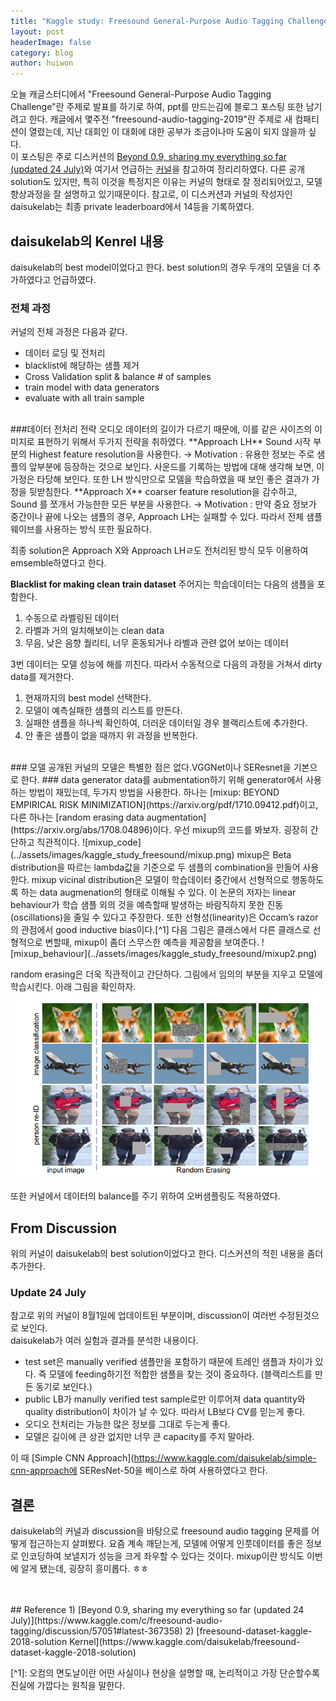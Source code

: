```yaml
---
title: "Kaggle study: Freesound General-Purpose Audio Tagging Challenge"
layout: post
headerImage: false
category: blog
author: huiwon
---
```

오늘 캐글스터디에서 "Freesound General-Purpose Audio Tagging Challenge"란 주제로 발표를 하기로 하여, ppt를 만드는김에 블로그 포스팅 또한 남기려고 한다. 캐글에서 몇주전 "freesound-audio-tagging-2019"란 주제로 새 컴패티션이 열렸는데, 지난 대회인 이 대회에 대한 공부가 조금이나마 도움이 되지 않을까 싶다.  
이 포스팅은 주로 디스커션의 [Beyond 0.9, sharing my everything so far (updated 24 July)](https://www.kaggle.com/c/freesound-audio-tagging/discussion/57051#latest-367358)와 여기서 언급하는 [커널](https://www.kaggle.com/daisukelab/freesound-dataset-kaggle-2018-solution)을 참고하여 정리리하였다. 다른 공개solution도 있지만, 특히 이것을 특정지은 이유는 커널의 형태로 잘 정리되어있고, 모델 향상과정을 잘 설명하고 있기때문이다. 참고로, 이 디스커션과 커널의 작성자인 daisukelab는 최종 private leaderboard에서 14등을 기록하였다.

## daisukelab의 Kenrel 내용
daisukelab의 best model이었다고 한다. best solution의 경우 두개의 모델을 더 추가하였다고 언급하였다.
<br>
### 전체 과정
커널의 전체 과정은 다음과 같다.
* 데이터 로딩 및 전처리
* blacklist에 해당하는 샘플 제거
* Cross Validation split & balance # of samples
* train model with data generators
* evaluate with all train sample  
<br>
###데이터 전처리 전략
오디오 데이터의 길이가 다르기 때문에, 이를 같은 사이즈의 이미지로 표현하기 위해서 두가지 전략을 취하였다.  
**Approach LH**
Sound 시작 부분의 Highest feature resolution을 사용한다.
  → Motivation : 유용한 정보는 주로 샘플의 앞부분에 등장하는 것으로 보인다. 사운드를 기록하는 방법에 대해 생각해 보면, 이 가정은 타당해 보인다. 또한 LH 방식만으로 모델을 학습하였을 때 보인 좋은 결과가 가정을 뒷받침한다.  
**Approach X**
coarser feature resolution을 감수하고, Sound 를 쪼개서 가능한한 모든 부분을 사용한다.
  → Motivation : 만약 중요 정보가 중간이나 끝에 나오는 샘플의 경우, Approach LH는 실패할 수 있다. 따라서 전체 샘플 웨이브를 사용하는 방식 또한 필요하다.  

최종 solution은 Approach X와 Approach LHㄹ도 전처리된 방식 모두 이용하여 emsemble하였다고 한다.  

**Blacklist for making clean train dataset**
주어지는 학습데이터는 다음의 샘플을 포함한다.
1. 수동으로 라벨링된 데이터
2. 라벨과 거의 일치해보이는 clean data
3. 무음, 낮은 음향 퀄리티, 너무 혼동되거나 라벨과 관련 없어 보이는 데이터  

3번 데이터는 모델 성능에 해를 끼친다. 따라서 수동적으로 다음의 과정을 거쳐서 dirty data를 제거한다.
1. 현재까지의 best model 선택한다.
2. 모델이 예측실패한 샘플의 리스트를 만든다.
3. 실패한 샘플을 하나씩 확인하여, 더러운 데이터일 경우 블랙리스트에 추가한다.
4. 안 좋은 샘플이 없을 때까지 위 과정을 반복한다.  
<br>
### 모델
공개된 커널의 모델은 특별한 점은 없다.VGGNet이나 SEResnet을 기본으로 한다.
### data generator
data를 aubmentation하기 위해 generator에서 사용하는 방법이 재밌는데, 두가지 방법을 사용한다. 하나는 [mixup: BEYOND EMPIRICAL RISK MINIMIZATION](https://arxiv.org/pdf/1710.09412.pdf)이고, 다른 하나는 [random erasing data augmentation](https://arxiv.org/abs/1708.04896)이다.  
우선 mixup의 코드를 봐보자. 굉장히 간단하고 직관적이다.
![mixup_code](../assets/images/kaggle_study_freesound/mixup.png)  
mixup은 Beta distribution을 따르는 lambda값을 기준으로 두 샘플의 combination을 만들어 사용한다. mixup vicinal distribution은 모델이 학습데이터 중간에서 선형적으로 행동하도록 하는 data augmenation의 형태로 이해될 수 있다. 이 논문의 저자는 linear behaviour가 학습 샘플 외의 것을 예측할때 발생하는 바람직하지 못한 진동(oscillations)을 줄일 수 있다고 주장한다. 또한 선형성(linearity)은 Occam’s razor의 관점에서 good inductive bias이다.[^1]  
다음 그림은 클래스에서 다른 클래스로 선형적으로 변할때, mixup이 좀더 스무스한 예측을 제공함을 보여준다.
![mixup_behaviour](../assets/images/kaggle_study_freesound/mixup2.png)  

random erasing은 더욱 직관적이고 간단하다. 그림에서 임의의 부분을 지우고 모델에 학습시킨다. 아래 그림을 확인하자.
![random_erasing](../assets/images/kaggle_study_freesound/random_erasing.png)  

또한 커널에서 데이터의 balance를 주기 위하여 오버샘플링도 적용하였다.

## From Discussion
위의 커널이 daisukelab의 best solution이었다고 한다. 디스커션의 적힌 내용을 좀더 추가한다.
### Update 24 July
참고로 위의 커널이 8월1일에 업데이트된 부분이며, discussion이 여러번 수정된것으로 보인다.  
daisukelab가 여러 실험과 결과를 분석한 내용이다.
* test set은 manually verified 샘플만을 포함하기 때문에 트레인 샘플과 차이가 있다. 즉 모델에 feeding하기전 적합한 샘플을 찾는 것이 중요하다. (블랙리스트를 만든 동기로 보인다.)
* public LB가 manully verified test sample로만 이루어져 data quantity와 quality distribution이 차이가 날 수 있다. 따라서 LB보다 CV를 믿는게 좋다.
* 오디오 전처리는 가능한 많은 정보를 그대로 두는게 좋다.
* 모델은 길이에 큰 상관 없지만 너무 큰 capacity를 주지 말아라.  

이 때 [Simple CNN Approach](https://www.kaggle.com/daisukelab/simple-cnn-approach에 SEResNet-50을 베이스로 하여 사용하였다고 한다.

## 결론
daisukelab의 커널과 discussion을 바탕으로 freesound audio tagging 문제를 어떻게 접근하는지 살펴봤다. 요즘 계속 깨닫는게, 모델에 어떻게 인풋데이터를 좋은 정보로 인코딩하여 보낼지가 성능을 크게 좌우할 수 있다는 것이다. mixup이란 방식도 이번에 알게 됐는데, 굉장히 흥미롭다. ㅎㅎ

<br>
<br>
## Reference
1) [Beyond 0.9, sharing my everything so far (updated 24 July)](https://www.kaggle.com/c/freesound-audio-tagging/discussion/57051#latest-367358)  
2) [freesound-dataset-kaggle-2018-solution Kernel](https://www.kaggle.com/daisukelab/freesound-dataset-kaggle-2018-solution)  

\[^1]: 오컴의 면도날이란 어떤 사실이나 현상을 설명할 때, 논리적이고 가장 단순할수록 진실에 가깝다는 원칙을 말한다.
